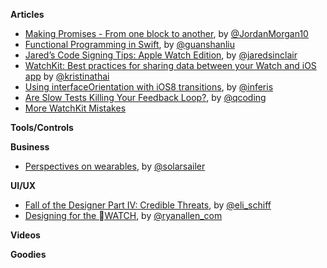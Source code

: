 **Articles**

* [Making Promises - From one block to another](https://medium.com/the-traveled-ios-developers-guide/making-promises-417f13da901f), by [@JordanMorgan10](https://twitter.com/JordanMorgan10)
* [Functional Programming in Swift](http://jamesonquave.com/blog/functional-programming-in-swift/), by [@guanshanliu](https://twitter.com/guanshanliu)
* [Jared’s Code Signing Tips: Apple Watch Edition](http://blog.jaredsinclair.com/post/117350678170/jareds-code-signing-tips-apple-watch-edition), by [@jaredsinclair](https://twitter.com/jaredsinclair)
* [WatchKit: Best practices for sharing data between your Watch and iOS app](http://www.kristinathai.com/watchkit-best-practices-for-sharing-data-between-your-watch-and-ios-app/) by [@kristinathai](https://twitter.com/kristinathai)
* [Using interfaceOrientation with iOS8 transitions](http://blog.inferis.org/blog/2015/04/27/ios8-and-interfaceorientation/), by [@inferis](https://twitter.com/inferis)
* [Are Slow Tests Killing Your Feedback Loop?](http://qualitycoding.org/slow-tests/), by [@qcoding](https://twitter.com/qcoding)
* [More WatchKit Mistakes](http://realm.io/news/more-watchkit-mistakes/)


**Tools/Controls**


**Business**

* [Perspectives on wearables](http://solarsailer.net/2015/04/wearables), by [@solarsailer](https://twitter.com/solarsailer)


**UI/UX**

* [Fall of the Designer Part IV: Credible Threats](http://www.elischiff.com/blog/2015/4/28/fall-of-the-designer-part-iv-credible-threats), by [@eli_schiff](https://twitter.com/eli_schiff)
* [Designing for the WATCH](http://webdesign.tutsplus.com/articles/designing-for-the-watch--cms-23818), by [@ryanallen_com](https://twitter.com/ryanallen_com)

**Videos**


**Goodies**
